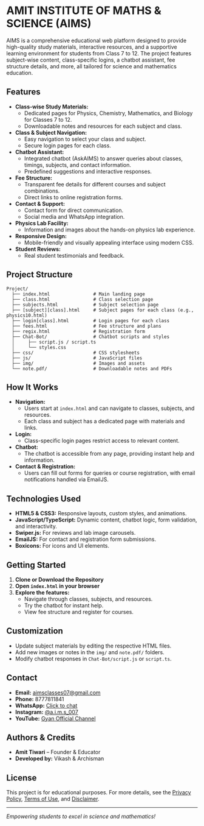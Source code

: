 # AMIT INSTITUTE OF MATHS & SCIENCE (AIMS)

AIMS is a comprehensive educational web platform designed to provide high-quality study materials, interactive resources, and a supportive learning environment for students from Class 7 to 12. The project features subject-wise content, class-specific logins, a chatbot assistant, fee structure details, and more, all tailored for science and mathematics education.

## Features

- **Class-wise Study Materials:**
  - Dedicated pages for Physics, Chemistry, Mathematics, and Biology for Classes 7 to 12.
  - Downloadable notes and resources for each subject and class.
- **Class & Subject Navigation:**
  - Easy navigation to select your class and subject.
  - Secure login pages for each class.
- **Chatbot Assistant:**
  - Integrated chatbot (AskAIMS) to answer queries about classes, timings, subjects, and contact information.
  - Predefined suggestions and interactive responses.
- **Fee Structure:**
  - Transparent fee details for different courses and subject combinations.
  - Direct links to online registration forms.
- **Contact & Support:**
  - Contact form for direct communication.
  - Social media and WhatsApp integration.
- **Physics Lab Facility:**
  - Information and images about the hands-on physics lab experience.
- **Responsive Design:**
  - Mobile-friendly and visually appealing interface using modern CSS.
- **Student Reviews:**
  - Real student testimonials and feedback.

## Project Structure

```
Project/
  ├── index.html                # Main landing page
  ├── class.html                # Class selection page
  ├── subjects.html             # Subject selection page
  ├── [subject][class].html     # Subject pages for each class (e.g., physics10.html)
  ├── login[class].html         # Login pages for each class
  ├── fees.html                 # Fee structure and plans
  ├── regix.html                # Registration form
  ├── Chat-Bot/                 # Chatbot scripts and styles
  │     ├── script.js / script.ts
  │     └── styles.css
  ├── css/                      # CSS stylesheets
  ├── js/                       # JavaScript files
  ├── img/                      # Images and assets
  └── note.pdf/                 # Downloadable notes and PDFs
```

## How It Works

- **Navigation:**
  - Users start at `index.html` and can navigate to classes, subjects, and resources.
  - Each class and subject has a dedicated page with materials and links.
- **Login:**
  - Class-specific login pages restrict access to relevant content.
- **Chatbot:**
  - The chatbot is accessible from any page, providing instant help and information.
- **Contact & Registration:**
  - Users can fill out forms for queries or course registration, with email notifications handled via EmailJS.

## Technologies Used

- **HTML5 & CSS3:** Responsive layouts, custom styles, and animations.
- **JavaScript/TypeScript:** Dynamic content, chatbot logic, form validation, and interactivity.
- **Swiper.js:** For reviews and lab image carousels.
- **EmailJS:** For contact and registration form submissions.
- **Boxicons:** For icons and UI elements.

## Getting Started

1. **Clone or Download the Repository**
2. **Open `index.html` in your browser**
3. **Explore the features:**
   - Navigate through classes, subjects, and resources.
   - Try the chatbot for instant help.
   - View fee structure and register for courses.

## Customization

- Update subject materials by editing the respective HTML files.
- Add new images or notes in the `img/` and `note.pdf/` folders.
- Modify chatbot responses in `Chat-Bot/script.js` or `script.ts`.

## Contact

- **Email:** aimsclasses07@gmail.com
- **Phone:** 8777811841
- **WhatsApp:** [Click to chat](https://wa.me/qr/BA3M53LEVXBJO1)
- **Instagram:** [@a.i.m.s_007](https://www.instagram.com/a.i.m.s_007?utm_source=qr&igsh=MWFvdXp6cXNrc2h5bg==)
- **YouTube:** [Gyan Official Channel](https://youtube.com/@gyanofficialchannel3418)

## Authors & Credits

- **Amit Tiwari** – Founder & Educator
- **Developed by:** Vikash & Archisman

## License

This project is for educational purposes. For more details, see the [Privacy Policy](https://www.termsfeed.com/live/2b48bea9-8baa-4d88-870c-d53aaa8d89d8), [Terms of Use](https://www.termsofusegenerator.net/live.php?token=vsZeBOq6MawANCeAv0E7VCcRCMboMi3I), and [Disclaimer](https://www.disclaimergenerator.net/live.php?token=RmnccNVnXlyrrUPZj7OwjGybobBCAIt6).

---

*Empowering students to excel in science and mathematics!*
